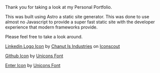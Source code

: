Thank you for taking a look at my Personal Portfolio.

This was built using Astro a static site generator. This was done to use almost no Javascript to provide a super fast static site with the developer experience that modern frameworks provide. 

Please feel free to take a look around. 


<a href="https://iconscout.com/icons/linkedin" target="_blank">Linkedin Logo Icon</a> by <a href="https://iconscout.com/contributors/chanut-is-industries">Chanut Is Industries</a> on <a href="https://iconscout.com">Iconscout</a>

<a href="https://iconscout.com/icons/github" target="_blank">Github Icon</a> by <a href="https://iconscout.com/contributors/unicons" target="_blank">Unicons Font</a>

<a href="https://iconscout.com/icons/enter" target="_blank">Enter Icon</a> by <a href="https://iconscout.com/contributors/unicons" target="_blank">Unicons Font</a>
